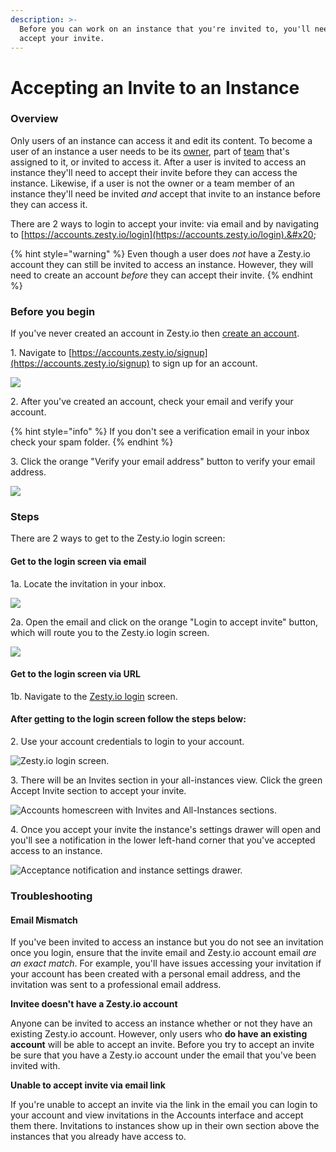 ```yaml
---
description: >-
  Before you can work on an instance that you're invited to, you'll need to
  accept your invite.
---
```


# Accepting an Invite to an Instance

### Overview

Only users of an instance can access it and edit its content. To become a user of an instance a user needs to be its [owner](https://zesty.org/getting-started/roles-and-permissions#owner), part of [team](https://zesty.org/guides/adding-a-team) that's assigned to it, or invited to access it. After a user is invited to access an instance they'll need to accept their invite before they can access the instance. Likewise, if a user is not the owner or a team member of an instance they'll need be invited _and_ accept that invite to an instance before they can access it.&#x20;

There are 2 ways to login to accept your invite: via email and by navigating to [https://accounts.zesty.io/login](https://accounts.zesty.io/login).&#x20;

{% hint style="warning" %}
Even though a user does _not_ have a Zesty.io account they can still be invited to access an instance. However, they will need to create an account _before_ they can accept their invite.
{% endhint %}

### Before you begin

If you've never created an account in Zesty.io then [create an account](https://accounts.zesty.io/signup).

1\. Navigate to [https://accounts.zesty.io/signup](https://accounts.zesty.io/signup) to sign up for an account.

![](../../.gitbook/assets/accept-invitation-create-account-form.png)

2\. After you've created an account, check your email and verify your account.&#x20;

{% hint style="info" %}
If you don't see a verification email in your inbox check your spam folder.&#x20;
{% endhint %}

3\. Click the orange "Verify your email address" button to verify your email address.

![](../../.gitbook/assets/accept-invitation-email-verification.png)

### Steps

There are 2 ways to get to the Zesty.io login screen:

#### Get to the login screen via email&#x20;

1a. Locate the invitation in your inbox.&#x20;

![](../../.gitbook/assets/accept-invitation-invitation-email.png)

2a. Open the email and click on the orange "Login to accept invite" button, which will route you to the Zesty.io login screen.

![](../../.gitbook/assets/accept-invitation-email-click-to-accept.png)



#### Get to the login screen via URL

1b. Navigate to the [Zesty.io login](https://accounts.zesty.io/login) screen.

#### After getting to the login screen follow the steps below:

2\. Use your account credentials to login to your account.&#x20;

![Zesty.io login screen.](../../.gitbook/assets/accept-invitation-sign-in.png)

3\. There will be an Invites section in your all-instances view. Click the green Accept Invite section to accept your invite.

![Accounts homescreen with Invites and All-Instances sections.](../../.gitbook/assets/accept-invitation-all-instances-view.png)

4\. Once you accept your invite the instance's settings drawer will open and you'll see a  notification in the lower left-hand corner that you've accepted access to an instance.&#x20;

![Acceptance notification and instance settings drawer.](../../.gitbook/assets/accept-invite-instance-drawer-and-notification.png)

### Troubleshooting

#### Email Mismatch

If you've been invited to access an instance but you do not see an invitation once you login, ensure that the invite email and Zesty.io account email _are an exact match_. For example, you'll have issues accessing your invitation if your account has been created with a personal email address, and the invitation was sent to a professional email address.

**Invitee doesn't have a Zesty.io account**

Anyone can be invited to access an instance whether or not they have an existing Zesty.io account. However, only users who **do have an existing account** will be able to accept an invite. Before you try to accept an invite be sure that you have a Zesty.io account under the email that you've been invited with.

**Unable to accept invite via email link**

If you're unable to accept an invite via the link in the email you can login to your account and view invitations in the Accounts interface and accept them there. Invitations to instances show up in their own section above the instances that you already have access to. &#x20;
